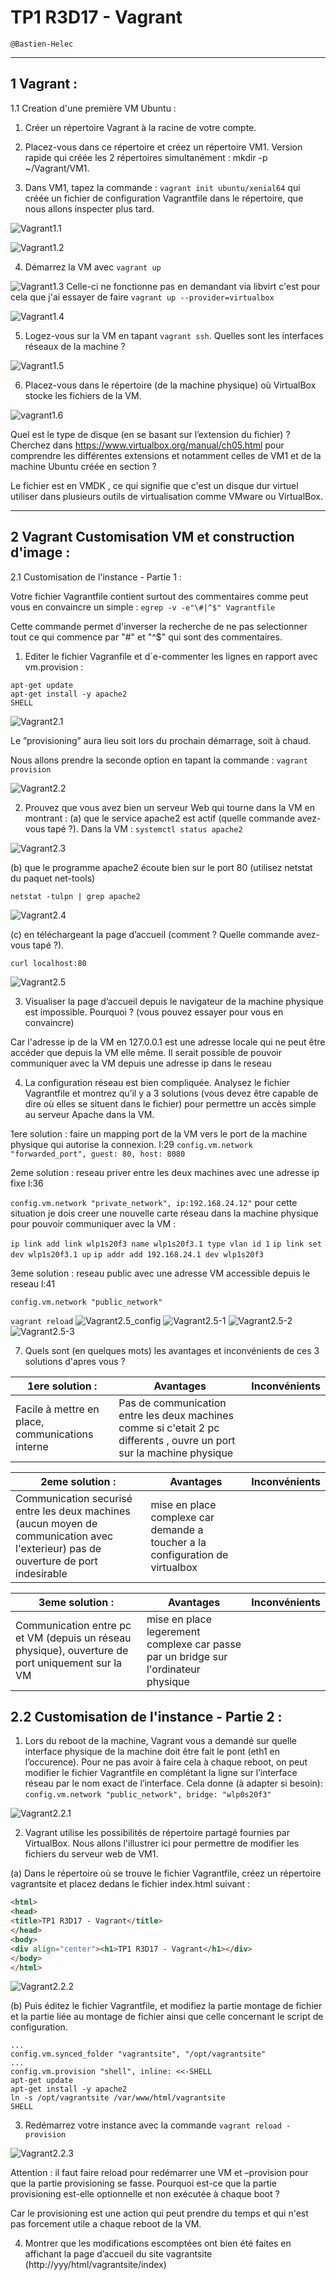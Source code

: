 # TP1 R3D17 - Vagrant

```
@Bastien-Helec
```
---
## 1 Vagrant :

1.1 Creation d'une première VM Ubuntu : 

1. Créer un répertoire Vagrant à la racine de votre compte.

2. Placez-vous dans ce répertoire et créez un répertoire VM1. Version rapide qui créée les 2 répertoires simultanément : mkdir -p ~/Vagrant/VM1.

3. Dans VM1, tapez la commande : ```vagrant init ubuntu/xenial64``` qui créée un fichier de configuration Vagrantfile dans le répertoire, que nous allons inspecter plus tard.

![Vagrant1.1](images/Vagrant1.1.png)

![Vagrant1.2](images/Vagrant1.2.png)

4. Démarrez la VM avec ```vagrant up```

![Vagrant1.3](images/Vagrant1.3.png)
Celle-ci ne fonctionne pas en demandant via libvirt 
c'est pour cela que j'ai essayer de faire ```vagrant up --provider=virtualbox```

![Vagrant1.4](images/Vagrant1.4.png)


5. Logez-vous sur la VM en tapant ```vagrant ssh```. Quelles sont les interfaces réseaux de la machine ?
   
![Vagrant1.5](images/Vagrant1.5.png)


6. Placez-vous dans le répertoire (de la machine physique) où VirtualBox stocke les fichiers de la VM. 

![vagrant1.6](images/vagrant1.6.png)

Quel est le type de disque (en se basant sur l’extension du fichier) ? Cherchez dans https://www.virtualbox.org/manual/ch05.html pour comprendre les différentes extensions et notamment celles de VM1 et de la machine Ubuntu créée en section ?

Le fichier est en VMDK , ce qui signifie que c'est un disque dur virtuel utiliser dans plusieurs outils de virtualisation comme VMware ou VirtualBox.

---

## 2 Vagrant Customisation VM et construction d'image : 

2.1 Customisation de l'instance - Partie 1 : 

Votre fichier Vagrantfile contient surtout des commentaires comme peut vous en convaincre un
simple :
```egrep -v -e"\#|^$" Vagrantfile```

Cette commande permet d'inverser la recherche de ne pas selectionner tout ce qui commence par "\#" et "^$" qui sont des commentaires.


1. Editer le fichier Vagranfile et d´e-commenter les lignes en rapport avec vm.provision :

```config.vm.provision "shell", inline: <<-SHELL
apt-get update
apt-get install -y apache2
SHELL
```

![Vagrant2.1](images/Vagrant2.1.png)

Le ”provisioning” aura lieu soit lors du prochain démarrage, soit à chaud. 

Nous allons prendre la seconde option en tapant la commande : ```vagrant provision```

![Vagrant2.2](images/Vagrant2.2.png)

2. Prouvez que vous avez bien un serveur Web qui tourne dans la VM en montrant :
(a) que le service apache2 est actif (quelle commande avez-vous tapé ?).
Dans la VM : 
```systemctl status apache2```

![Vagrant2.3](images/Vagrant2.3.png)

(b) que le programme apache2 écoute bien sur le port 80 (utilisez netstat du paquet net-tools)

```netstat -tulpn | grep apache2```

![Vagrant2.4](images/Vagrant2.4.png)

(c) en téléchargeant la page d’accueil (comment ? Quelle commande avez-vous tapé ?).

```curl localhost:80```

![Vagrant2.5](images/Vagrant2.5.png)

3. Visualiser la page d’accueil depuis le navigateur de la machine physique est impossible. Pourquoi ? (vous pouvez essayer pour vous en convaincre)

Car l'adresse ip de la VM en 127.0.0.1 est une adresse locale qui ne peut être accéder que depuis la VM elle même. Il serait possible de pouvoir communiquer avec la VM depuis une adresse ip dans le reseau 

4. La configuration réseau est bien compliquée. Analysez le fichier Vagrantfile et montrez qu’il y a 3 solutions (vous devez être capable de dire où elles se situent dans le fichier) pour permettre
un accès simple au serveur Apache dans la VM.

1ere solution : faire un mapping port de la VM vers le port de la machine physique qui autorise la connexion.
l:29
```config.vm.network "forwarded_port", guest: 80, host: 8080```


2eme solution : reseau priver entre les deux machines avec une adresse ip fixe
l:36

```config.vm.network "private_network", ip:192.168.24.12"```
pour cette situation je dois creer une nouvelle carte réseau dans la machine physique pour pouvoir communiquer avec la VM :


```ip link add link wlp1s20f3 name wlp1s20f3.1 type vlan id 1```
```ip link set dev wlp1s20f3.1 up```
```ip addr add 192.168.24.1 dev wlp1s20f3```


3eme solution : reseau public avec une adresse VM accessible depuis le reseau
l:41

```config.vm.network "public_network"```

```vagrant reload```
![Vagrant2.5_config](images/Vagrant2.5_config.png)
![Vagrant2.5-1](images/Vagrant2.5-1.png)
![Vagrant2.5-2](images/Vagrant2.5-2.png)
![Vagrant2.5-3](images/Vagrant2.5-3.png)


7. Quels sont (en quelques mots) les avantages et inconvénients de ces 3 solutions d'apres vous ?

1ere solution : | Avantages | Inconvénients|
|---|---|---|
|Facile à mettre en place, communications interne | Pas de communication entre les deux machines comme si c'etait 2 pc differents , ouvre un port sur la machine physique|

2eme solution : | Avantages | Inconvénients|
|---|---|---|
| Communication securisé entre les deux machines (aucun moyen de communication avec l'exterieur) pas de ouverture de port indesirable | mise en place complexe car demande a toucher a la configuration de virtualbox|

3eme solution : | Avantages | Inconvénients|
|---|---|---|
| Communication entre pc et VM (depuis un réseau physique), ouverture de port uniquement sur la VM | mise en place legerement complexe car passe par un bridge sur l'ordinateur physique| 

## 2.2 Customisation de l'instance - Partie 2 :

1. Lors du reboot de la machine, Vagrant vous a demandé sur quelle interface physique de la machine doit être fait le pont (eth1 en l’occurence). Pour ne pas avoir à faire cela à chaque
reboot, on peut modifier le fichier Vagrantfile en complétant la ligne sur l’interface réseau par le nom exact de l’interface. Cela donne (à adapter si besoin): 
```config.vm.network "public_network", bridge: "wlp0s20f3"```

![Vagrant2.2.1](images/Vagrant2.2.1.png)


2. Vagrant utilise les possibilités de répertoire partagé fournies par VirtualBox. Nous allons l'illustrer ici pour permettre de modifier les fichiers du serveur web de VM1.

(a) Dans le répertoire où se trouve le fichier Vagrantfile, créez un répertoire vagrantsite et placez dedans le fichier index.html suivant :

```html
<html>
<head>
<title>TP1 R3D17 - Vagrant</title>
</head>
<body>
<div align="center"><h1>TP1 R3D17 - Vagrant</h1></div>
</body>
</html>
```

![Vagrant2.2.2](images/Vagrant2.2.2.png)

(b) Puis éditez le fichier Vagrantfile, et modifiez la partie montage de fichier et la partie liée au montage de fichier ainsi que celle concernant le script de configuration.

```
...
config.vm.synced_folder "vagrantsite", "/opt/vagrantsite"
...
config.vm.provision "shell", inline: <<-SHELL
apt-get update
apt-get install -y apache2
ln -s /opt/vagrantsite /var/www/html/vagrantsite
SHELL

```
3. Redémarrez votre instance avec la commande ```vagrant reload -provision```

![Vagrant2.2.3](images/Vagrant2.2.3.png)

Attention : il faut faire reload pour redémarrer une VM et –provision pour que la partie provisioning se fasse. Pourquoi est-ce que la partie provisioning est-elle optionnelle et non
exécutée à chaque boot ?

Car le provisioning est une action qui peut prendre du temps et qui n'est pas forcement utile a chaque reboot de la VM.

4. Montrer que les modifications escomptées ont bien été faites en affichant la page d’accueil du site vagrantsite (http://yyy/html/vagrantsite/index)


